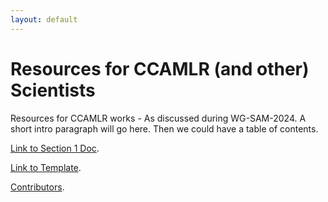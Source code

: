 ```yaml
---
layout: default
---
```


# Resources for CCAMLR (and other) Scientists

Resources for CCAMLR works - As discussed during WG-SAM-2024.
A short intro paragraph will go here. Then we could have a table of contents.

[Link to Section 1 Doc](./section1doc.html).

[Link to Template](./TemplateForIndex.html).

[Contributors](./Contributors.html).